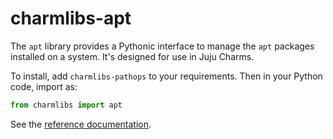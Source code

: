 # charmlibs-apt

The `apt` library provides a Pythonic interface to manage the `apt` packages installed on a system. It's designed for use in Juju Charms.

To install, add `charmlibs-pathops` to your requirements. Then in your Python code, import as:

```py
from charmlibs import apt
```

See the [reference documentation](https://canonical-charmlibs.readthedocs-hosted.com/reference/charmlibs/apt/).
